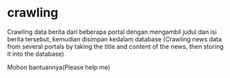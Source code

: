 # crawling
Crawling data berita dari beberapa portal dengan mengambil judul dan isi  berita tersebut, kemudian disimpan kedalam database
(Crawling news data from several portals by taking the title and content of the news, then storing it into the database)

Mohon bantuannya(Please help me)
